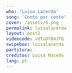 ```yaml
---
who: 'Luisa Lacerda'
song: 'Conto por conto'
cover: /assets/6.png
permalink: luisalacerda
layout: post2
videocode: vUTuDfN4JFQ
swipebox: luisalacerda
partitura: 
creditos: Luisa Macedo
lang: pt
---
```

